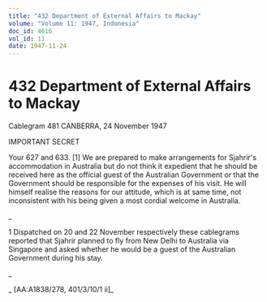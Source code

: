 ```yaml
---
title: "432 Department of External Affairs to Mackay"
volume: "Volume 11: 1947, Indonesia"
doc_id: 4616
vol_id: 11
date: 1947-11-24
---
```


# 432 Department of External Affairs to Mackay

Cablegram 481 CANBERRA, 24 November 1947

IMPORTANT SECRET

Your 627 and 633. [1] We are prepared to make arrangements for Sjahrir's accommodation in Australia but do not think it expedient that he should be received here as the official guest of the Australian Government or that the Government should be responsible for the expenses of his visit. He will himself realise the reasons for our attitude, which is at same time, not inconsistent with his being given a most cordial welcome in Australia.

_

1 Dispatched on 20 and 22 November respectively these cablegrams reported that Sjahrir planned to fly from New Delhi to Australia via Singapore and asked whether he would be a guest of the Australian Government during his stay.

_

_ [AA:A1838/278, 401/3/10/1 ii]_
